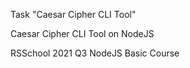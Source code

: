 Task "Caesar Cipher CLI Tool"

Caesar Cipher CLI Tool on NodeJS

RSSchool 2021 Q3 NodeJS Basic Course